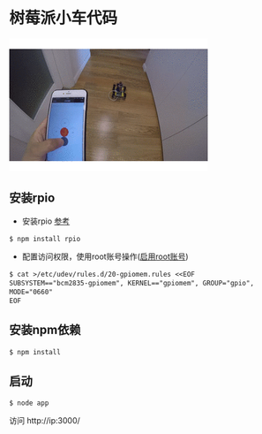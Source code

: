 # 树莓派小车代码

![](./car.gif)

## 安装rpio

- 安装rpio [参考](https://www.npmjs.com/package/rpio#install)
````
$ npm install rpio
````
- 配置访问权限，使用root账号操作([启用root账号](http://blog.csdn.net/faryang/article/details/50779767))
````
$ cat >/etc/udev/rules.d/20-gpiomem.rules <<EOF
SUBSYSTEM=="bcm2835-gpiomem", KERNEL=="gpiomem", GROUP="gpio", MODE="0660"
EOF
````


## 安装npm依赖

````
$ npm install
````

## 启动

````
$ node app
````

访问 http://ip:3000/
